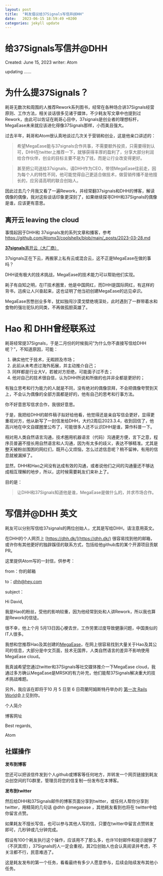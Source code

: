 ```yaml
---
layout: post
title:  "耗友倡议给37Signals写信并@DHH"
date:   2023-06-15 18:59:49 +0200
categories: jekyll update
---
```


# 给37Signals写信并@DHH

Created: June 15, 2023
writer: Atom

updating ……

# 为什么提37Signals？

耗哥无数次和周围的人推荐Rework系列图书，经常在各种场合讲37Signals经营原则、工作方法，相关谈话很多见诸于媒体，不少耗友写文章中也提到过Rework，由此可以佐证在耗哥心目中，37signals是创业者的理想标杆，MegaEase未来就应该进化得像37Signals那样，小而美且强大。

过去半年，耗哥和Atom很认真地谈过几次关于营销和创业，这是他亲口讲述的：

> 希望MegaEase能与37signals合作共事，不需要额外投资，只需要得到认可，DHH在twitter上推荐一下，就够获得丰厚的盈利了，分享大部分利润给合作伙伴，创业的目标主要不是为了钱，而是让行业改变得更好。
>

> 甚至把公司送给37signals，请DHH作为CEO，带领MegaEase往前走，因为每个人的特性不同，他可能觉得自己更适合做技术，做营销传播不是他擅长的，应另请高明的联合创始人。
>

因此过去几个月我又看了一遍Rework，并经常翻37signals和DHH的博客，解读偶像的偶像，我对这些谈话印象更深刻了，如果继续探寻DHH和37Signals的偶像是谁，应该更有意思。

## 离开云 leaving the cloud

事情起因于DHH和 37signals发的系列文章和播客，参考 https://github.com/Atomx3/coolshellx/blob/main/_posts/2023-03-28.md

[**37signals**离开云（大厂商）](/_posts/2023-03-28.md)

37signals正在下云，再搬家上私有云或混合云，这不正是MegaEase在做的事吗？

DHH说有极大的技术挑战，MegaEase的技术能力可以帮助他们实现。

耗子有自知之明，在IT技术圈里，他是中国网红，而DHH是国际网红，有这样的背书，迅疾让人兴奋起来，这也证明了他当初创建MegaEase的远见卓识。

MegaEase苦憋创业多年，犹如独闯沙漠戈壁绝境深处，此时遇到了一群带着水和食物的强壮驼队的同类，不再做孤胆英雄了。

# Hao 和 DHH曾经联系过

耗哥经常提37Signals，于是二月份的时候我问“为什么你不直接写信给DHH呢？”，不知道原因，可能：

1. 确实他忙于技术，无暇顾及市场；
2. 此前从未考虑过海外拓展，并主动推介自己；
3. 同样都是行业大V，若被对方拒绝，可能面子过不去；
4. 他对自己的技术很自信，认为DHH所说和所做的也并非全都是更好的；

有独立思考和行为能力的人就是不同，没有绝对的偶像崇拜，不会把偶像夸赞到天上，不会认为偶像的全部方面都是好的，他有自己的思考和行事方法。

你不好意思写信求合作，我很好意思。

于是，我把给DHH的邮件稿子拟好给他看，他觉得还是亲自写信会更好，显得更重视对方，他从新写了一封信发给DHH，大约2周后2023.3.4，收到回信了，他高兴地在中文自媒圈里公布了，可能很多人还不认识DHH是谁，算作科普一下。

相对用人类自然语言沟通，技术圈用机器语言（代码）沟通更方便，言下之意，程序员普遍不擅长用自然语言和人沟通，因为有太多的歧义，表达不够精准。尤其是整天被粉丝围困的网红们，既开心又烦恼，怎么过滤信息呢？稍不留神，有用的信息就被漏掉了。

显然，DHH和Hao之间没有达成有效的沟通，或者说他们之间的沟通量还不够达成相互理解的地步，所以，这时候需要耗友们来补上了。

目的是：

> 让DHH和37Signals知道他是谁，MegaEase是做什么的，并求市场合作。
>

# 写信并@DHH 英文

耗友可以分别写信给37signals的两位创始人，尤其是写给DHH，请注意用英文。

在DHH的个人网页上 [https://dhh.dk/](https://dhh.dk/) 很容易找到他的邮箱，或许你有其他更好的独辟蹊径的联系方式，包括给他github库的某个开源项目贡献PR。

这里提供Atom写的一封信，供参考：

from：你的邮箱

to：dhh@hey.com

subject：

Hi David,

我是Hao的粉丝，受他的影响较重，因为他经常到处和人讲Rework，所以我也算是Rework的信徒。

很不幸，他上个月 5月13日因心梗去世，工作劳累过度导致健康问题，中国类似的IT人很多。

我想和您推荐Hao及其创建的[MegaEase](https://megaease.com/)，在网上很容易找到大量关于Hao及其公司的信息，大部分是中文页面，技术无国界，人类自然语言的差异不影响使用MegaEase cloud。

我真诚希望您通过twitter和37Signals等社交媒体推介一下MegaEase cloud，我通过多方确认MegaEase是MRSK的有力补充，他们能帮37Signals解决重大的技术挑战难题。

另外，我应该在即将于10 月 5 日至 6 日荷蘭阿姆斯特丹举办的 [第一次 Rails World](https://rubyonrails.org/2023/4/6/rails-world-is-coming)会上见到你。

个人简介

博客网址

Best regards,

Atom

## 社媒操作

**发布到博客**

您还可以把该信件发到个人github或博客等任何地方，并转发一个网页链接到耗友众创空间的TG群里，管理员将您的信复制一份发布在本博客。

**发布到twitter**

然后给DHH和37Signals邮件的博客页面分享到twitter，或任何人帮你分享到twitter，用精简的几句话 @dhh @megaease ，其他耗友看到也将在 twitter中给你留言点赞。

如果耗友不擅长写信，也可以参与其他人写的信，只要在twitter中留言点赞转发即可，几秒钟或几分钟完成。

假设有100个耗友执行这个操作，应该用不了那么多，也许10封邮件和提示就够了（不厌其烦），37Signals的人一定会重视，其2位创始人也会认真阅读并考虑，不关注都不行，民意难违了。

这是耗友发布的第一个任务，看看最终有多少人愿意参与，后续会陆续发布其他小任务。
